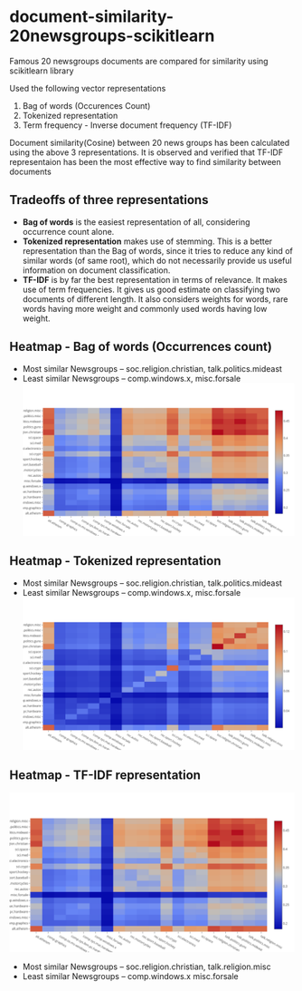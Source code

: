 # document-similarity-20newsgroups-scikitlearn
Famous 20 newsgroups  documents are compared for similarity using scikitlearn library

Used the following vector representations
1.	Bag of words (Occurences Count)
2.	Tokenized representation
3.	Term frequency - Inverse document frequency (TF-IDF)

Document similarity(Cosine) between 20 news groups has been calculated using the above 3 representations. It is observed and verified that TF-IDF representaion has been the most effective way to find similarity between documents

## Tradeoffs of three representations
-	**Bag of words** is the easiest representation of all, considering occurrence count alone.
-	**Tokenized representation** makes use of stemming. This is a better representation than the Bag of words, since it tries to reduce any kind of similar words (of same root), which do not necessarily provide us useful information on document classification.
-	**TF-IDF** is by far the best representation in terms of relevance. It makes use of term frequencies. It gives us good estimate on classifying two documents of different length. It also considers weights for words, rare words having more weight and commonly used words having low weight.

## Heatmap - Bag of words (Occurrences count)
-	Most similar Newsgroups – soc.religion.christian, talk.politics.mideast
-	Least similar Newsgroups – comp.windows.x, misc.forsale
![alt text](https://github.com/vinaybysani/document-similarity-20newsgroups-scikitlearn/blob/master/images/count.png)


## Heatmap - Tokenized representation 
-	Most similar Newsgroups – soc.religion.christian, talk.politics.mideast
-	Least similar Newsgroups – comp.windows.x, misc.forsale
![alt text](https://github.com/vinaybysani/document-similarity-20newsgroups-scikitlearn/blob/master/images/tfidf.png)


## Heatmap - TF-IDF representation
![alt text](https://github.com/vinaybysani/document-similarity-20newsgroups-scikitlearn/blob/master/images/tokenized.png)
-	Most similar Newsgroups – soc.religion.christian, talk.religion.misc
-	Least similar Newsgroups – comp.windows.x misc.forsale